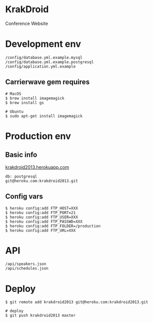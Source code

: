# KrakDroid

Conference Website


# Development env

    /config/database.yml.example.mysql
    /config/database.yml.example.postgresql
    /config/application.yml.example


## Carrierwave gem requires

    # MacOS
    $ brew install imagemagick
    $ brew install gs

    # Ubuntu
    $ sudo apt-get install imagemagick


# Production env

## Basic info

[krakdroid2013.herokuapp.com](http://krakdroid2013.herokuapp.com)

    db: postgresql
    git@heroku.com:krakdroid2013.git

## Config vars

    $ heroku config:add FTP_HOST=XXX
    $ heroku config:add FTP_PORT=21
    $ heroku config:add FTP_USER=XXX
    $ heroku config:add FTP_PASSWD=XXX
    $ heroku config:add FTP_FOLDER=/production
    $ heroku config:add FTP_URL=XXX


# API

    /api/speakers.json
    /api/schedules.json


# Deploy

    $ git remote add krakdroid2013 git@heroku.com:krakdroid2013.git

    # deploy
    $ git push krakdroid2013 master
